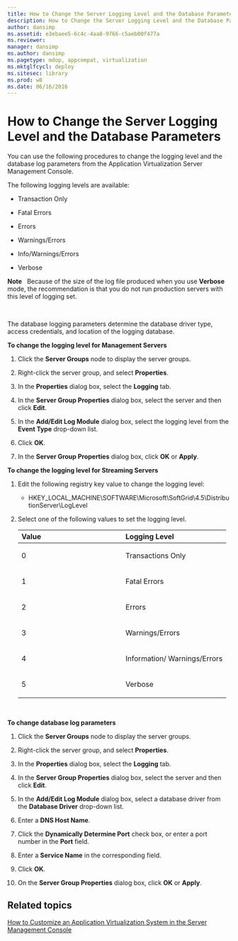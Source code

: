 ```yaml
---
title: How to Change the Server Logging Level and the Database Parameters
description: How to Change the Server Logging Level and the Database Parameters
author: dansimp
ms.assetid: e3ebaee5-6c4c-4aa8-9766-c5aeb00f477a
ms.reviewer: 
manager: dansimp
ms.author: dansimp
ms.pagetype: mdop, appcompat, virtualization
ms.mktglfcycl: deploy
ms.sitesec: library
ms.prod: w8
ms.date: 06/16/2016
---
```



# How to Change the Server Logging Level and the Database Parameters


You can use the following procedures to change the logging level and the database log parameters from the Application Virtualization Server Management Console.

The following logging levels are available:

-   Transaction Only

-   Fatal Errors

-   Errors

-   Warnings/Errors

-   Info/Warnings/Errors

-   Verbose

**Note**  
Because of the size of the log file produced when you use **Verbose** mode, the recommendation is that you do not run production servers with this level of logging set.

 

The database logging parameters determine the database driver type, access credentials, and location of the logging database.

**To change the logging level for Management Servers**

1.  Click the **Server Groups** node to display the server groups.

2.  Right-click the server group, and select **Properties**.

3.  In the **Properties** dialog box, select the **Logging** tab.

4.  In the **Server Group Properties** dialog box, select the server and then click **Edit**.

5.  In the **Add/Edit Log Module** dialog box, select the logging level from the **Event Type** drop-down list.

6.  Click **OK**.

7.  In the **Server Group Properties** dialog box, click **OK** or **Apply**.

**To change the logging level for Streaming Servers**

1.  Edit the following registry key value to change the logging level:

    -   HKEY\_LOCAL\_MACHINE\\SOFTWARE\\Microsoft\\SoftGrid\\4.5\\DistributionServer\\LogLevel

2.  Select one of the following values to set the logging level.

    <table>
    <colgroup>
    <col width="50%" />
    <col width="50%" />
    </colgroup>
    <thead>
    <tr class="header">
    <th align="left">Value</th>
    <th align="left">Logging Level</th>
    </tr>
    </thead>
    <tbody>
    <tr class="odd">
    <td align="left"><p>0</p></td>
    <td align="left"><p>Transactions Only</p></td>
    </tr>
    <tr class="even">
    <td align="left"><p>1</p></td>
    <td align="left"><p>Fatal Errors</p></td>
    </tr>
    <tr class="odd">
    <td align="left"><p>2</p></td>
    <td align="left"><p>Errors</p></td>
    </tr>
    <tr class="even">
    <td align="left"><p>3</p></td>
    <td align="left"><p>Warnings/Errors</p></td>
    </tr>
    <tr class="odd">
    <td align="left"><p>4</p></td>
    <td align="left"><p>Information/ Warnings/Errors</p></td>
    </tr>
    <tr class="even">
    <td align="left"><p>5</p></td>
    <td align="left"><p>Verbose</p></td>
    </tr>
    </tbody>
    </table>

     

**To change database log parameters**

1.  Click the **Server Groups** node to display the server groups.

2.  Right-click the server group, and select **Properties**.

3.  In the **Properties** dialog box, select the **Logging** tab.

4.  In the **Server Group Properties** dialog box, select the server and then click **Edit**.

5.  In the **Add/Edit Log Module** dialog box, select a database driver from the **Database Driver** drop-down list.

6.  Enter a **DNS Host Name**.

7.  Click the **Dynamically Determine Port** check box, or enter a port number in the **Port** field.

8.  Enter a **Service Name** in the corresponding field.

9.  Click **OK**.

10. On the **Server Group Properties** dialog box, click **OK** or **Apply**.

## Related topics


[How to Customize an Application Virtualization System in the Server Management Console](how-to-customize-an-application-virtualization-system-in-the-server-management-console.md)

 

 





